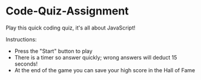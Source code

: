 # Code-Quiz-Assignment


Play this quick coding quiz, it's all about JavaScript!

Instructions:
- Press the "Start" button to play 
- There is a timer so answer quickly; wrong answers will deduct 15 seconds!
- At the end of the game you can save your high score in the Hall of Fame
